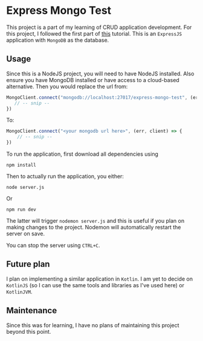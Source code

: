 # Express Mongo Test

This project is a part of my learning of CRUD application development. For this project, I followed the first part of [this](https://zellwk.com/blog/crud-express-mongodb/) tutorial. This is an `ExpressJS` application with `MongoDB` as the database.

## Usage

Since this is a NodeJS project, you will need to have NodeJS installed. Also ensure you have MongoDB installed or have access to a cloud-based alternative. Then you would replace the url from:

```javascript
MongoClient.connect("mongodb://localhost:27017/express-mongo-test", (err, client) => {
   // -- snip --
})
```
To:
```javascript
MongoClient.connect("<your mongodb url here>", (err, client) => {
    // -- snip --
})
```

To run the application, first download all dependencies using
```
npm install
```
Then to actually run the application, you either:
```
node server.js
```
Or
```
npm run dev
```
The latter will trigger `nodemon server.js` and this is useful if you plan on making changes to the project. Nodemon will automatically restart the server on save.

You can stop the server using `CTRL+C`.

## Future plan

I plan on implementing a similar application in `Kotlin`. I am yet to decide on `KotlinJS` (so I can use the same tools and libraries as I've used here) or `KotlinJVM`.

## Maintenance

Since this was for learning, I have no plans of maintaining this project beyond this point.
